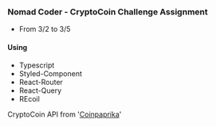 ### Nomad Coder - CryptoCoin Challenge Assignment

- From 3/2 to 3/5

#### Using
* Typescript
* Styled-Component
* React-Router
* React-Query
* REcoil


CryptoCoin API from '[Coinpaprika](https://api.coinpaprika.com/)'
